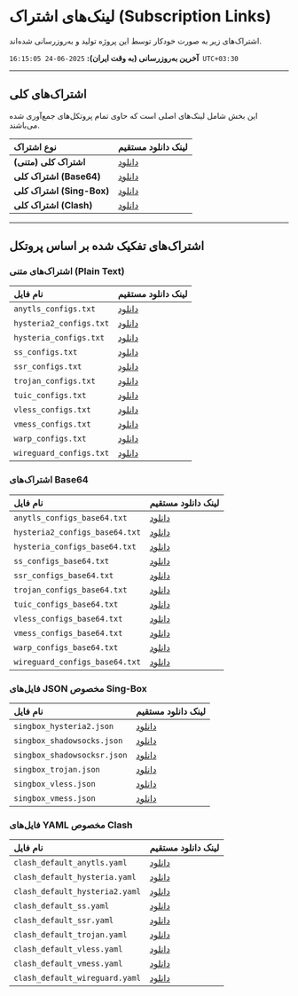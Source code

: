 
# لینک‌های اشتراک (Subscription Links)

اشتراک‌های زیر به صورت خودکار توسط این پروژه تولید و به‌روزرسانی شده‌اند.

**آخرین به‌روزرسانی (به وقت ایران):** `2025-06-24 16:15:05 UTC+03:30 `

---

## اشتراک‌های کلی

این بخش شامل لینک‌های اصلی است که حاوی تمام پروتکل‌های جمع‌آوری شده می‌باشند.

| نوع اشتراک | لینک دانلود مستقیم |
|:---|:---|
| **اشتراک کلی (متنی)** | [دانلود](https://github.com/vpnclashfa-backup/multi-proxy-config-fetcher/raw/main/configs/proxy_configs.txt) |
| **اشتراک کلی (Base64)** | [دانلود](https://github.com/vpnclashfa-backup/multi-proxy-config-fetcher/raw/main/configs/proxy_configs_base64.txt) |
| **اشتراک کلی (Sing-Box)** | [دانلود](https://github.com/vpnclashfa-backup/multi-proxy-config-fetcher/raw/main/configs/singbox_configs.json) |
| **اشتراک کلی (Clash)** | [دانلود](https://github.com/vpnclashfa-backup/multi-proxy-config-fetcher/raw/main/configs/clash_default_combined.yaml) |

---

## اشتراک‌های تفکیک شده بر اساس پروتکل
### اشتراک‌های متنی (Plain Text)

| نام فایل | لینک دانلود مستقیم |
|:---|:---|
| `anytls_configs.txt` | [دانلود](https://github.com/vpnclashfa-backup/multi-proxy-config-fetcher/raw/main/configs/anytls_configs.txt) |
| `hysteria2_configs.txt` | [دانلود](https://github.com/vpnclashfa-backup/multi-proxy-config-fetcher/raw/main/configs/hysteria2_configs.txt) |
| `hysteria_configs.txt` | [دانلود](https://github.com/vpnclashfa-backup/multi-proxy-config-fetcher/raw/main/configs/hysteria_configs.txt) |
| `ss_configs.txt` | [دانلود](https://github.com/vpnclashfa-backup/multi-proxy-config-fetcher/raw/main/configs/ss_configs.txt) |
| `ssr_configs.txt` | [دانلود](https://github.com/vpnclashfa-backup/multi-proxy-config-fetcher/raw/main/configs/ssr_configs.txt) |
| `trojan_configs.txt` | [دانلود](https://github.com/vpnclashfa-backup/multi-proxy-config-fetcher/raw/main/configs/trojan_configs.txt) |
| `tuic_configs.txt` | [دانلود](https://github.com/vpnclashfa-backup/multi-proxy-config-fetcher/raw/main/configs/tuic_configs.txt) |
| `vless_configs.txt` | [دانلود](https://github.com/vpnclashfa-backup/multi-proxy-config-fetcher/raw/main/configs/vless_configs.txt) |
| `vmess_configs.txt` | [دانلود](https://github.com/vpnclashfa-backup/multi-proxy-config-fetcher/raw/main/configs/vmess_configs.txt) |
| `warp_configs.txt` | [دانلود](https://github.com/vpnclashfa-backup/multi-proxy-config-fetcher/raw/main/configs/warp_configs.txt) |
| `wireguard_configs.txt` | [دانلود](https://github.com/vpnclashfa-backup/multi-proxy-config-fetcher/raw/main/configs/wireguard_configs.txt) |

### اشتراک‌های Base64

| نام فایل | لینک دانلود مستقیم |
|:---|:---|
| `anytls_configs_base64.txt` | [دانلود](https://github.com/vpnclashfa-backup/multi-proxy-config-fetcher/raw/main/configs/anytls_configs_base64.txt) |
| `hysteria2_configs_base64.txt` | [دانلود](https://github.com/vpnclashfa-backup/multi-proxy-config-fetcher/raw/main/configs/hysteria2_configs_base64.txt) |
| `hysteria_configs_base64.txt` | [دانلود](https://github.com/vpnclashfa-backup/multi-proxy-config-fetcher/raw/main/configs/hysteria_configs_base64.txt) |
| `ss_configs_base64.txt` | [دانلود](https://github.com/vpnclashfa-backup/multi-proxy-config-fetcher/raw/main/configs/ss_configs_base64.txt) |
| `ssr_configs_base64.txt` | [دانلود](https://github.com/vpnclashfa-backup/multi-proxy-config-fetcher/raw/main/configs/ssr_configs_base64.txt) |
| `trojan_configs_base64.txt` | [دانلود](https://github.com/vpnclashfa-backup/multi-proxy-config-fetcher/raw/main/configs/trojan_configs_base64.txt) |
| `tuic_configs_base64.txt` | [دانلود](https://github.com/vpnclashfa-backup/multi-proxy-config-fetcher/raw/main/configs/tuic_configs_base64.txt) |
| `vless_configs_base64.txt` | [دانلود](https://github.com/vpnclashfa-backup/multi-proxy-config-fetcher/raw/main/configs/vless_configs_base64.txt) |
| `vmess_configs_base64.txt` | [دانلود](https://github.com/vpnclashfa-backup/multi-proxy-config-fetcher/raw/main/configs/vmess_configs_base64.txt) |
| `warp_configs_base64.txt` | [دانلود](https://github.com/vpnclashfa-backup/multi-proxy-config-fetcher/raw/main/configs/warp_configs_base64.txt) |
| `wireguard_configs_base64.txt` | [دانلود](https://github.com/vpnclashfa-backup/multi-proxy-config-fetcher/raw/main/configs/wireguard_configs_base64.txt) |

### فایل‌های JSON مخصوص Sing-Box

| نام فایل | لینک دانلود مستقیم |
|:---|:---|
| `singbox_hysteria2.json` | [دانلود](https://github.com/vpnclashfa-backup/multi-proxy-config-fetcher/raw/main/configs/singbox_hysteria2.json) |
| `singbox_shadowsocks.json` | [دانلود](https://github.com/vpnclashfa-backup/multi-proxy-config-fetcher/raw/main/configs/singbox_shadowsocks.json) |
| `singbox_shadowsocksr.json` | [دانلود](https://github.com/vpnclashfa-backup/multi-proxy-config-fetcher/raw/main/configs/singbox_shadowsocksr.json) |
| `singbox_trojan.json` | [دانلود](https://github.com/vpnclashfa-backup/multi-proxy-config-fetcher/raw/main/configs/singbox_trojan.json) |
| `singbox_vless.json` | [دانلود](https://github.com/vpnclashfa-backup/multi-proxy-config-fetcher/raw/main/configs/singbox_vless.json) |
| `singbox_vmess.json` | [دانلود](https://github.com/vpnclashfa-backup/multi-proxy-config-fetcher/raw/main/configs/singbox_vmess.json) |

### فایل‌های YAML مخصوص Clash

| نام فایل | لینک دانلود مستقیم |
|:---|:---|
| `clash_default_anytls.yaml` | [دانلود](https://github.com/vpnclashfa-backup/multi-proxy-config-fetcher/raw/main/configs/clash_default_anytls.yaml) |
| `clash_default_hysteria.yaml` | [دانلود](https://github.com/vpnclashfa-backup/multi-proxy-config-fetcher/raw/main/configs/clash_default_hysteria.yaml) |
| `clash_default_hysteria2.yaml` | [دانلود](https://github.com/vpnclashfa-backup/multi-proxy-config-fetcher/raw/main/configs/clash_default_hysteria2.yaml) |
| `clash_default_ss.yaml` | [دانلود](https://github.com/vpnclashfa-backup/multi-proxy-config-fetcher/raw/main/configs/clash_default_ss.yaml) |
| `clash_default_ssr.yaml` | [دانلود](https://github.com/vpnclashfa-backup/multi-proxy-config-fetcher/raw/main/configs/clash_default_ssr.yaml) |
| `clash_default_trojan.yaml` | [دانلود](https://github.com/vpnclashfa-backup/multi-proxy-config-fetcher/raw/main/configs/clash_default_trojan.yaml) |
| `clash_default_vless.yaml` | [دانلود](https://github.com/vpnclashfa-backup/multi-proxy-config-fetcher/raw/main/configs/clash_default_vless.yaml) |
| `clash_default_vmess.yaml` | [دانلود](https://github.com/vpnclashfa-backup/multi-proxy-config-fetcher/raw/main/configs/clash_default_vmess.yaml) |
| `clash_default_wireguard.yaml` | [دانلود](https://github.com/vpnclashfa-backup/multi-proxy-config-fetcher/raw/main/configs/clash_default_wireguard.yaml) |

